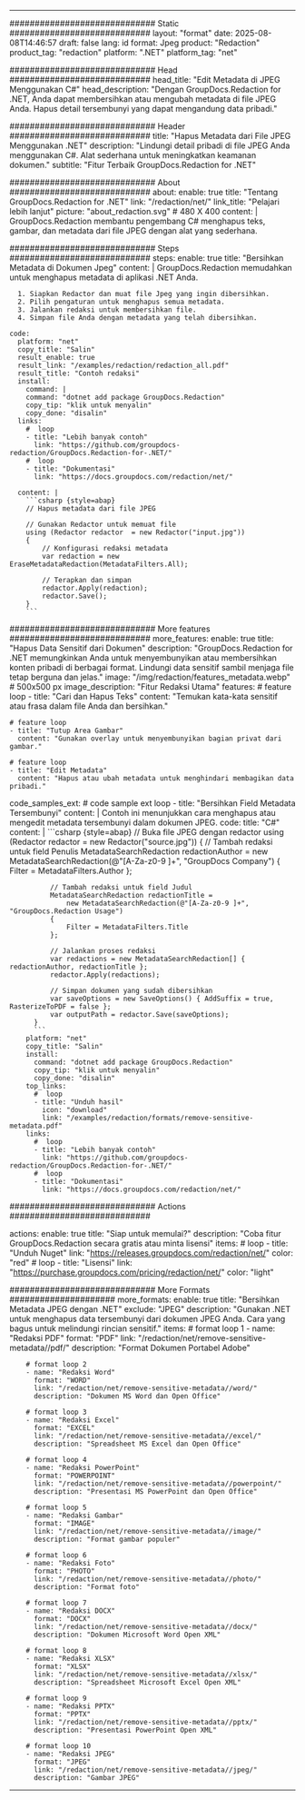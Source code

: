 
---
############################# Static ############################
layout: "format"
date:  2025-08-08T14:46:57
draft: false
lang: id
format: Jpeg
product: "Redaction"
product_tag: "redaction"
platform: ".NET"
platform_tag: "net"

############################# Head ############################
head_title: "Edit Metadata di JPEG Menggunakan C#"
head_description: "Dengan GroupDocs.Redaction for .NET, Anda dapat membersihkan atau mengubah metadata di file JPEG Anda. Hapus detail tersembunyi yang dapat mengandung data pribadi."

############################# Header ############################
title: "Hapus Metadata dari File JPEG Menggunakan .NET" 
description: "Lindungi detail pribadi di file JPEG Anda menggunakan C#. Alat sederhana untuk meningkatkan keamanan dokumen."
subtitle: "Fitur Terbaik GroupDocs.Redaction for .NET" 

############################# About ############################
about:
    enable: true
    title: "Tentang GroupDocs.Redaction for .NET"
    link: "/redaction/net/"
    link_title: "Pelajari lebih lanjut"
    picture: "about_redaction.svg" # 480 X 400
    content: |
       GroupDocs.Redaction membantu pengembang C# menghapus teks, gambar, dan metadata dari file JPEG dengan alat yang sederhana.

############################# Steps ############################
steps:
    enable: true
    title: "Bersihkan Metadata di Dokumen Jpeg"
    content: |
      GroupDocs.Redaction memudahkan untuk menghapus metadata di aplikasi .NET Anda.
      
      1. Siapkan Redactor dan muat file Jpeg yang ingin dibersihkan.
      2. Pilih pengaturan untuk menghapus semua metadata.
      3. Jalankan redaksi untuk membersihkan file.
      4. Simpan file Anda dengan metadata yang telah dibersihkan.
   
    code:
      platform: "net"
      copy_title: "Salin"
      result_enable: true
      result_link: "/examples/redaction/redaction_all.pdf"
      result_title: "Contoh redaksi"
      install:
        command: |
        command: "dotnet add package GroupDocs.Redaction"
        copy_tip: "klik untuk menyalin"
        copy_done: "disalin"
      links:
        #  loop
        - title: "Lebih banyak contoh"
          link: "https://github.com/groupdocs-redaction/GroupDocs.Redaction-for-.NET/"
        #  loop
        - title: "Dokumentasi"
          link: "https://docs.groupdocs.com/redaction/net/"
          
      content: |
        ```csharp {style=abap}
        // Hapus metadata dari file JPEG

        // Gunakan Redactor untuk memuat file
        using (Redactor redactor  = new Redactor("input.jpg"))
        {
            // Konfigurasi redaksi metadata
            var redaction = new EraseMetadataRedaction(MetadataFilters.All);
            
            // Terapkan dan simpan
            redactor.Apply(redaction);
            redactor.Save();
        }
        ```            


############################# More features ############################
more_features:
  enable: true
  title: "Hapus Data Sensitif dari Dokumen"
  description: "GroupDocs.Redaction for .NET memungkinkan Anda untuk menyembunyikan atau membersihkan konten pribadi di berbagai format. Lindungi data sensitif sambil menjaga file tetap berguna dan jelas."
  image: "/img/redaction/features_metadata.webp" # 500x500 px
  image_description: "Fitur Redaksi Utama"
  features:
    # feature loop
    - title: "Cari dan Hapus Teks"
      content: "Temukan kata-kata sensitif atau frasa dalam file Anda dan bersihkan."

    # feature loop
    - title: "Tutup Area Gambar"
      content: "Gunakan overlay untuk menyembunyikan bagian privat dari gambar."

    # feature loop
    - title: "Edit Metadata"
      content: "Hapus atau ubah metadata untuk menghindari membagikan data pribadi."
      
  code_samples_ext:
    # code sample ext loop
    - title: "Bersihkan Field Metadata Tersembunyi"
      content: |
        Contoh ini menunjukkan cara menghapus atau mengedit metadata tersembunyi dalam dokumen JPEG.
      code:
        title: "C#"
        content: |
          ```csharp {style=abap}
          //  Buka file JPEG dengan redactor
          using (Redactor redactor  = new Redactor("source.jpg"))
          {
              // Tambah redaksi untuk field Penulis
              MetadataSearchRedaction redactionAuthor = 
                  new MetadataSearchRedaction(@"[A-Za-z0-9 ]+", "GroupDocs Company")
              {
                  Filter = MetadataFilters.Author
              };

              // Tambah redaksi untuk field Judul
              MetadataSearchRedaction redactionTitle = 
                  new MetadataSearchRedaction(@"[A-Za-z0-9 ]+", "GroupDocs.Redaction Usage")
              {
                  Filter = MetadataFilters.Title
              };

              // Jalankan proses redaksi
              var redactions = new MetadataSearchRedaction[] { redactionAuthor, redactionTitle };
              redactor.Apply(redactions);

              // Simpan dokumen yang sudah dibersihkan
              var saveOptions = new SaveOptions() { AddSuffix = true, RasterizeToPDF = false };
              var outputPath = redactor.Save(saveOptions);
          }
          ```
        platform: "net"
        copy_title: "Salin"
        install:
          command: "dotnet add package GroupDocs.Redaction"
          copy_tip: "klik untuk menyalin"
          copy_done: "disalin"
        top_links:
          #  loop
          - title: "Unduh hasil"
            icon: "download"
            link: "/examples/redaction/formats/remove-sensitive-metadata.pdf"
        links:
          #  loop
          - title: "Lebih banyak contoh"
            link: "https://github.com/groupdocs-redaction/GroupDocs.Redaction-for-.NET/"
          #  loop
          - title: "Dokumentasi"
            link: "https://docs.groupdocs.com/redaction/net/"


############################# Actions ############################

actions:
  enable: true
  title: "Siap untuk memulai?"
  description: "Coba fitur GroupDocs.Redaction secara gratis atau minta lisensi"
  items:
    #  loop
    - title: "Unduh Nuget"
      link: "https://releases.groupdocs.com/redaction/net/"
      color: "red"
        #  loop
    - title: "Lisensi"
      link: "https://purchase.groupdocs.com/pricing/redaction/net/"
      color: "light"


############################# More Formats #####################
more_formats:
    enable: true
    title: "Bersihkan Metadata JPEG dengan .NET"
    exclude: "JPEG"
    description: "Gunakan .NET untuk menghapus data tersembunyi dari dokumen JPEG Anda. Cara yang bagus untuk melindungi rincian sensitif."
    items: 
        # format loop 1
        - name: "Redaksi PDF"
          format: "PDF"
          link: "/redaction/net/remove-sensitive-metadata//pdf/"
          description: "Format Dokumen Portabel Adobe"

        # format loop 2
        - name: "Redaksi Word"
          format: "WORD"
          link: "/redaction/net/remove-sensitive-metadata//word/"
          description: "Dokumen MS Word dan Open Office"
          
        # format loop 3
        - name: "Redaksi Excel"
          format: "EXCEL"
          link: "/redaction/net/remove-sensitive-metadata//excel/"
          description: "Spreadsheet MS Excel dan Open Office"

        # format loop 4
        - name: "Redaksi PowerPoint"
          format: "POWERPOINT"
          link: "/redaction/net/remove-sensitive-metadata//powerpoint/"
          description: "Presentasi MS PowerPoint dan Open Office"

        # format loop 5
        - name: "Redaksi Gambar"
          format: "IMAGE"
          link: "/redaction/net/remove-sensitive-metadata//image/"
          description: "Format gambar populer"

        # format loop 6
        - name: "Redaksi Foto"
          format: "PHOTO"
          link: "/redaction/net/remove-sensitive-metadata//photo/"
          description: "Format foto"

        # format loop 7
        - name: "Redaksi DOCX"
          format: "DOCX"
          link: "/redaction/net/remove-sensitive-metadata//docx/"
          description: "Dokumen Microsoft Word Open XML"
          
        # format loop 8
        - name: "Redaksi XLSX"
          format: "XLSX"
          link: "/redaction/net/remove-sensitive-metadata//xlsx/"
          description: "Spreadsheet Microsoft Excel Open XML"
          
        # format loop 9
        - name: "Redaksi PPTX"
          format: "PPTX"
          link: "/redaction/net/remove-sensitive-metadata//pptx/"
          description: "Presentasi PowerPoint Open XML"

        # format loop 10
        - name: "Redaksi JPEG"
          format: "JPEG"
          link: "/redaction/net/remove-sensitive-metadata//jpeg/"
          description: "Gambar JPEG"


---